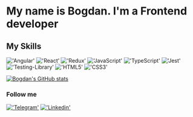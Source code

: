 # My name is Bogdan. I'm a Frontend developer

## My Skills
!['Angular'](https://img.shields.io/badge/Angular-090909?style=for-the-badge&logo=Angular)
!['React'](https://img.shields.io/badge/React-090909?style=for-the-badge&logo=React)
!['Redux'](https://img.shields.io/badge/Redux-090909?style=for-the-badge&logo=Redux)
!['JavaScript'](https://img.shields.io/badge/JavaScript-090909?style=for-the-badge&logo=JavaScript)
!['TypeScript'](https://img.shields.io/badge/TypeScript-090909?style=for-the-badge&logo=TypeScript)
!['Jest'](https://img.shields.io/badge/Jest-090909?style=for-the-badge&logo=Jest)
!['Testing-Library'](https://img.shields.io/badge/TL-090909?style=for-the-badge&logo=Testing-Library)
!['HTML5'](https://img.shields.io/badge/HTML5-090909?style=for-the-badge&logo=HTML5)
!['CSS3'](https://img.shields.io/badge/CSS3-090909?style=for-the-badge&logo=CSS3)

[![Bogdan's GitHub stats](https://github-readme-stats.vercel.app/api?username=dub404&count_private=true&shows_icons=true)](https://github.com/dub404/github-readme-stats)

### Follow me
[!['Telegram'](https://img.shields.io/badge/Telegram-090909?style=for-the-badge&logo=Telegram)](https://t.me/dub320)
[!['Linkedin'](https://img.shields.io/badge/Linkedin-090909?style=for-the-badge&logo=Linkedin)](https://www.linkedin.com/in/bogdan-boldov-306305208/)